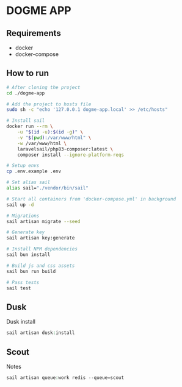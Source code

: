 # DOGME APP

## Requirements

-   docker
-   docker-compose

## How to run

```bash
# After cloning the project
cd ./dogme-app

# Add the project to hosts file
sudo sh -c "echo '127.0.0.1 dogme-app.local' >> /etc/hosts"

# Install sail
docker run --rm \
    -u "$(id -u):$(id -g)" \
    -v "$(pwd):/var/www/html" \
    -w /var/www/html \
    laravelsail/php83-composer:latest \
    composer install --ignore-platform-reqs

# Setup envs
cp .env.example .env

# Set alias sail
alias sail="./vendor/bin/sail"

# Start all containers from 'docker-compose.yml' in background
sail up -d

# Migrations
sail artisan migrate --seed

# Generate key
sail artisan key:generate

# Install NPM dependencies
sail bun install

# Build js and css assets
sail bun run build

# Pass tests
sail test
```

## Dusk

Dusk install

```php
sail artisan dusk:install
```

## Scout

Notes

```php
sail artisan queue:work redis --queue=scout
```
